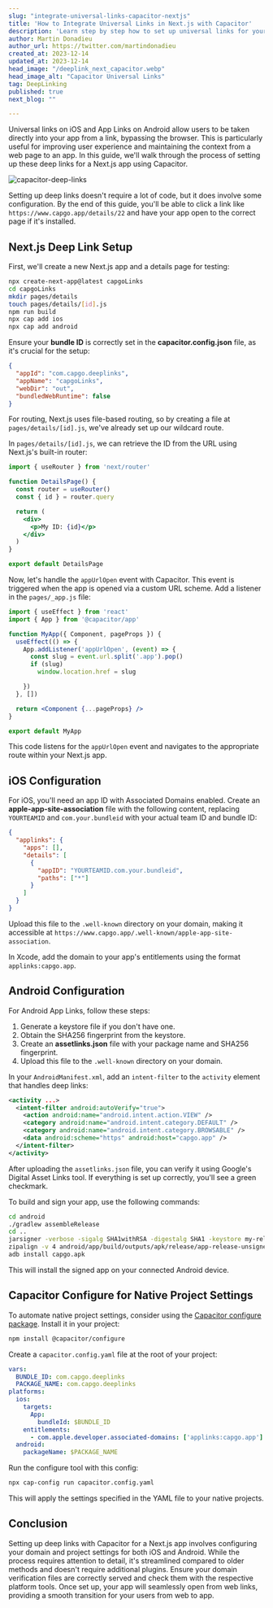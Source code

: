 ```yaml
---
slug: "integrate-universal-links-capacitor-nextjs"
title: 'How to Integrate Universal Links in Next.js with Capacitor'
description: 'Learn step by step how to set up universal links for your Next.js app with Capacitor on both iOS and Android platforms.'
author: Martin Donadieu
author_url: https://twitter.com/martindonadieu
created_at: 2023-12-14
updated_at: 2023-12-14
head_image: "/deeplink_next_capacitor.webp"
head_image_alt: "Capacitor Universal Links"
tag: DeepLinking
published: true
next_blog: ""

---
```


Universal links on iOS and App Links on Android allow users to be taken directly into your app from a link, bypassing the browser. This is particularly useful for improving user experience and maintaining the context from a web page to an app. In this guide, we'll walk through the process of setting up these deep links for a Next.js app using Capacitor.

![capacitor-deep-links](https://devdactic.com/img/blog/wp-img/wp-content-uploads-2022-01-capacitor-deep-links.gif/)

Setting up deep links doesn't require a lot of code, but it does involve some configuration. By the end of this guide, you'll be able to click a link like `https://www.capgo.app/details/22` and have your app open to the correct page if it's installed.

## Next.js Deep Link Setup

First, we'll create a new Next.js app and a details page for testing:

```sh
npx create-next-app@latest capgoLinks
cd capgoLinks
mkdir pages/details
touch pages/details/[id].js
npm run build
npx cap add ios
npx cap add android
```

Ensure your **bundle ID** is correctly set in the **capacitor.config.json** file, as it's crucial for the setup:

```json
{
  "appId": "com.capgo.deeplinks",
  "appName": "capgoLinks",
  "webDir": "out",
  "bundledWebRuntime": false
}
```

For routing, Next.js uses file-based routing, so by creating a file at `pages/details/[id].js`, we've already set up our wildcard route.

In `pages/details/[id].js`, we can retrieve the ID from the URL using Next.js's built-in router:

```jsx
import { useRouter } from 'next/router'

function DetailsPage() {
  const router = useRouter()
  const { id } = router.query

  return (
    <div>
      <p>My ID: {id}</p>
    </div>
  )
}

export default DetailsPage
```

Now, let's handle the `appUrlOpen` event with Capacitor. This event is triggered when the app is opened via a custom URL scheme. Add a listener in the `pages/_app.js` file:

```jsx
import { useEffect } from 'react'
import { App } from '@capacitor/app'

function MyApp({ Component, pageProps }) {
  useEffect(() => {
    App.addListener('appUrlOpen', (event) => {
      const slug = event.url.split('.app').pop()
      if (slug)
        window.location.href = slug

    })
  }, [])

  return <Component {...pageProps} />
}

export default MyApp
```

This code listens for the `appUrlOpen` event and navigates to the appropriate route within your Next.js app.

## iOS Configuration

For iOS, you'll need an app ID with Associated Domains enabled. Create an **apple-app-site-association** file with the following content, replacing `YOURTEAMID` and `com.your.bundleid` with your actual team ID and bundle ID:

```json
{
  "applinks": {
    "apps": [],
    "details": [
      {
        "appID": "YOURTEAMID.com.your.bundleid",
        "paths": ["*"]
      }
    ]
  }
}
```

Upload this file to the `.well-known` directory on your domain, making it accessible at `https://www.capgo.app/.well-known/apple-app-site-association`.

In Xcode, add the domain to your app's entitlements using the format `applinks:capgo.app`.

## Android Configuration

For Android App Links, follow these steps:

1. Generate a keystore file if you don't have one.
2. Obtain the SHA256 fingerprint from the keystore.
3. Create an **assetlinks.json** file with your package name and SHA256 fingerprint.
4. Upload this file to the `.well-known` directory on your domain.

In your `AndroidManifest.xml`, add an `intent-filter` to the `activity` element that handles deep links:

```xml
<activity ...>
  <intent-filter android:autoVerify="true">
    <action android:name="android.intent.action.VIEW" />
    <category android:name="android.intent.category.DEFAULT" />
    <category android:name="android.intent.category.BROWSABLE" />
    <data android:scheme="https" android:host="capgo.app" />
  </intent-filter>
</activity>
```

After uploading the `assetlinks.json` file, you can verify it using Google's Digital Asset Links tool. If everything is set up correctly, you'll see a green checkmark.

To build and sign your app, use the following commands:

```sh
cd android
./gradlew assembleRelease
cd ..
jarsigner -verbose -sigalg SHA1withRSA -digestalg SHA1 -keystore my-release-key.keystore android/app/build/outputs/apk/release/app-release-unsigned.apk alias_name
zipalign -v 4 android/app/build/outputs/apk/release/app-release-unsigned.apk capgo.apk
adb install capgo.apk
```

This will install the signed app on your connected Android device.

## Capacitor Configure for Native Project Settings

To automate native project settings, consider using the [Capacitor configure package](https://github.com/ionic-team/capacitor-configure/). Install it in your project:

```sh
npm install @capacitor/configure
```

Create a `capacitor.config.yaml` file at the root of your project:

```yaml
vars:
  BUNDLE_ID: com.capgo.deeplinks
  PACKAGE_NAME: com.capgo.deeplinks
platforms:
  ios:
    targets:
      App:
        bundleId: $BUNDLE_ID
    entitlements:
      - com.apple.developer.associated-domains: ['applinks:capgo.app']
  android:
    packageName: $PACKAGE_NAME
```

Run the configure tool with this config:

```sh
npx cap-config run capacitor.config.yaml
```

This will apply the settings specified in the YAML file to your native projects.

## Conclusion

Setting up deep links with Capacitor for a Next.js app involves configuring your domain and project settings for both iOS and Android. While the process requires attention to detail, it's streamlined compared to older methods and doesn't require additional plugins. Ensure your domain verification files are correctly served and check them with the respective platform tools. Once set up, your app will seamlessly open from web links, providing a smooth transition for your users from web to app.
